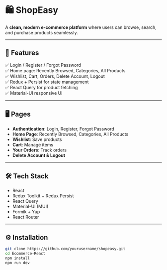 # 🛍️ ShopEasy

A **clean, modern e-commerce platform** where users can browse, search, and purchase products seamlessly.

---

## 🚀 Features

✅ Login / Register / Forgot Password  
✅ Home page: Recently Browsed, Categories, All Products  
✅ Wishlist, Cart, Orders, Delete Account, Logout  
✅ Redux + Persist for state management  
✅ React Query for product fetching  
✅ Material-UI responsive UI

---

## 🖥️ Pages

- **Authentication**: Login, Register, Forgot Password
- **Home Page**: Recently Browsed, Categories, All Products
- **Wishlist**: Save products
- **Cart**: Manage items
- **Your Orders**: Track orders
- **Delete Account & Logout**

---

## 🛠️ Tech Stack

- React
- Redux Toolkit + Redux Persist
- React Query
- Material-UI (MUI)
- Formik + Yup
- React Router

---

## ⚙️ Installation

```bash
git clone https://github.com/yourusername/shopeasy.git
cd Ecommerce-React
npm install
npm run dev
```
